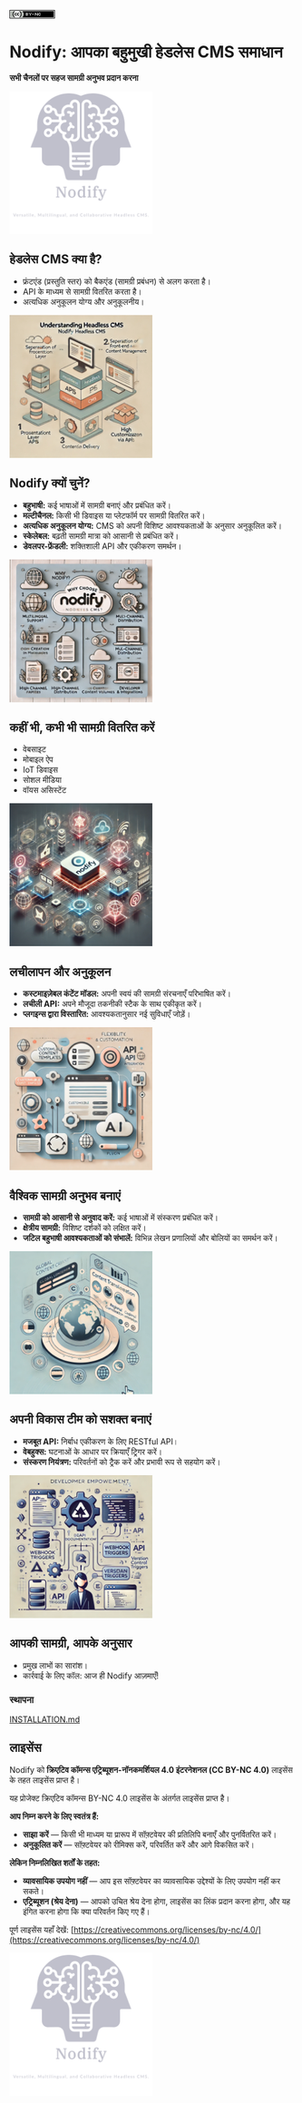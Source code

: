 [![Creative Commons BY-NC 4.0 License](assets/pictures/by-nc.png)](https://creativecommons.org/licenses/by-nc/4.0/)
# Nodify: आपका बहुमुखी हेडलेस CMS समाधान

**सभी चैनलों पर सहज सामग्री अनुभव प्रदान करना**

<img src="assets/pictures/nodify_transparent.png" width="50%"/>

## हेडलेस CMS क्या है?

* फ्रंटएंड (प्रस्तुति स्तर) को बैकएंड (सामग्री प्रबंधन) से अलग करता है।
* API के माध्यम से सामग्री वितरित करता है।
* अत्यधिक अनुकूलन योग्य और अनुकूलनीय।

<img src="assets/pictures/headless-cms.png" width="50%"/>

## Nodify क्यों चुनें?

* **बहुभाषी:** कई भाषाओं में सामग्री बनाएं और प्रबंधित करें।
* **मल्टीचैनल:** किसी भी डिवाइस या प्लेटफॉर्म पर सामग्री वितरित करें।
* **अत्यधिक अनुकूलन योग्य:** CMS को अपनी विशिष्ट आवश्यकताओं के अनुसार अनुकूलित करें।
* **स्केलेबल:** बढ़ती सामग्री मात्रा को आसानी से प्रबंधित करें।
* **डेवलपर-फ्रेंडली:** शक्तिशाली API और एकीकरण समर्थन।

<img src="assets/pictures/why-nodify.png" width="50%"/>

## कहीं भी, कभी भी सामग्री वितरित करें

* वेबसाइट
* मोबाइल ऐप
* IoT डिवाइस
* सोशल मीडिया
* वॉयस असिस्टेंट

<img src="assets/pictures/nodify-iot.png" width="50%"/>

## लचीलापन और अनुकूलन

* **कस्टमाइज़ेबल कंटेंट मॉडल:** अपनी स्वयं की सामग्री संरचनाएँ परिभाषित करें।
* **लचीली API:** अपने मौजूदा तकनीकी स्टैक के साथ एकीकृत करें।
* **प्लगइन्स द्वारा विस्तारित:** आवश्यकतानुसार नई सुविधाएँ जोड़ें।

<img src="assets/pictures/nodify-flexibility.png" width="50%"/>

## वैश्विक सामग्री अनुभव बनाएं

* **सामग्री को आसानी से अनुवाद करें:** कई भाषाओं में संस्करण प्रबंधित करें।
* **क्षेत्रीय सामग्री:** विशिष्ट दर्शकों को लक्षित करें।
* **जटिल बहुभाषी आवश्यकताओं को संभालें:** विभिन्न लेखन प्रणालियों और बोलियों का समर्थन करें।

<img src="assets/pictures/nodify-experience.png" width="50%"/>

## अपनी विकास टीम को सशक्त बनाएं

* **मजबूत API:** निर्बाध एकीकरण के लिए RESTful API।
* **वेबहुक्स:** घटनाओं के आधार पर क्रियाएँ ट्रिगर करें।
* **संस्करण नियंत्रण:** परिवर्तनों को ट्रैक करें और प्रभावी रूप से सहयोग करें।

<img src="assets/pictures/nodify-api.png" width="50%"/>

## आपकी सामग्री, आपके अनुसार

* प्रमुख लाभों का सारांश।
* कार्रवाई के लिए कॉल: आज ही Nodify आज़माएँ!


### स्थापना
[INSTALLATION.md](assets/INSTALLATION.md)

## लाइसेंस

Nodify को **क्रिएटिव कॉमन्स एट्रिब्यूशन-नॉनकमर्शियल 4.0 इंटरनेशनल (CC BY-NC 4.0)** लाइसेंस के तहत लाइसेंस प्राप्त है।

यह प्रोजेक्ट क्रिएटिव कॉमन्स BY-NC 4.0 लाइसेंस के अंतर्गत लाइसेंस प्राप्त है।

**आप निम्न करने के लिए स्वतंत्र हैं:**

* **साझा करें** — किसी भी माध्यम या प्रारूप में सॉफ़्टवेयर की प्रतिलिपि बनाएँ और पुनर्वितरित करें।
* **अनुकूलित करें** — सॉफ़्टवेयर को रीमिक्स करें, परिवर्तित करें और आगे विकसित करें।

**लेकिन निम्नलिखित शर्तों के तहत:**

* **व्यावसायिक उपयोग नहीं** — आप इस सॉफ़्टवेयर का व्यावसायिक उद्देश्यों के लिए उपयोग नहीं कर सकते।
* **एट्रिब्यूशन (श्रेय देना)** — आपको उचित श्रेय देना होगा, लाइसेंस का लिंक प्रदान करना होगा, और यह इंगित करना होगा कि क्या परिवर्तन किए गए हैं।

पूर्ण लाइसेंस यहाँ देखें: [https://creativecommons.org/licenses/by-nc/4.0/](https://creativecommons.org/licenses/by-nc/4.0/)

<img src="assets/pictures/nodify_transparent.png" width="50%"/>
